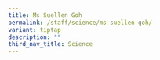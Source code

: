 ```yaml
---
title: Ms Suellen Goh
permalink: /staff/science/ms-suellen-goh/
variant: tiptap
description: ""
third_nav_title: Science
---
```

